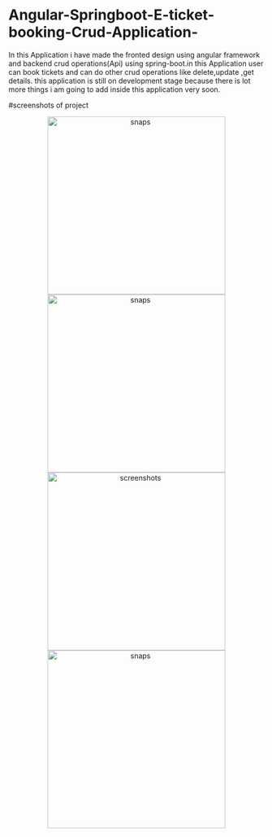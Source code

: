 # Angular-Springboot-E-ticket-booking-Crud-Application-

In this Application i have made the fronted design using angular framework and backend crud operations(Api)  using spring-boot.in this Application user can book tickets and can do other crud operations like delete,update ,get details. this application is still on development stage because there is lot more things i am going to add inside this application very soon.

#screenshots of project

<p align="center">
  <img src="https://user-images.githubusercontent.com/49032996/91775793-995b9c00-ec09-11ea-9a5b-e25dbb3e81c7.png" width="350" title="snaps">
  <img src="https://user-images.githubusercontent.com/49032996/91775788-9791d880-ec09-11ea-8dd0-0c39f7214366.png" width="350" alt="snaps">
  <img src="https://user-images.githubusercontent.com/49032996/91776129-5cdc7000-ec0a-11ea-8844-2512846eea7e.png" width="350" title="screenshots">
  <img src="https://user-images.githubusercontent.com/49032996/91776134-5ea63380-ec0a-11ea-8683-a69d76ad838f.png" width="350" title="snaps">
</p>
